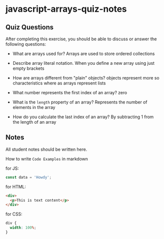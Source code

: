 # javascript-arrays-quiz-notes

## Quiz Questions

After completing this exercise, you should be able to discuss or answer the following questions:

- What are arrays used for?
  Arrays are used to store ordered collections

- Describe array literal notation.
  When you define a new array using just empty brackets

- How are arrays different from "plain" objects?
  objects represent more so characteristics where as arrays represent lists

- What number represents the first index of an array?
  zero
- What is the `length` property of an array?
  Represents the number of elements in the array

- How do you calculate the last index of an array?
  By subtracting 1 from the length of an array

## Notes

All student notes should be written here.

How to write `Code Examples` in markdown

for JS:

```javascript
const data = 'Howdy';
```

for HTML:

```html
<div>
  <p>This is text content</p>
</div>
```

for CSS:

```css
div {
  width: 100%;
}
```
